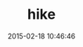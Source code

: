 ---
layout: post
title:  "hike"
repo:   "sstephenson/hike"
date:   2015-02-18 10:46:46
gemurl: http://github.com/sstephenson/hike
---